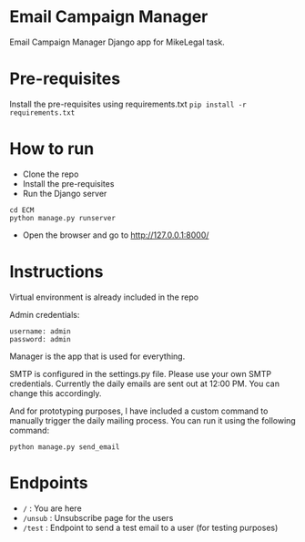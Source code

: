 # Email Campaign Manager

Email Campaign Manager Django app for MikeLegal task.

# Pre-requisites
Install the pre-requisites using requirements.txt `pip install -r requirements.txt`

# How to run
* Clone the repo
* Install the pre-requisites
* Run the Django server
```
cd ECM
python manage.py runserver
```
* Open the browser and go to http://127.0.0.1:8000/

# Instructions

Virtual environment is already included in the repo

Admin credentials:
```
username: admin
password: admin
```

Manager is the app that is used for everything.

SMTP is configured in the settings.py file. Please use your own SMTP credentials. Currently the daily emails are sent out at 12:00 PM. You can change this accordingly.

And for prototyping purposes, I have included a custom command to manually trigger the daily mailing process. You can run it using the following command:
```
python manage.py send_email
```

# Endpoints
* `/`      : You are here
* `/unsub` : Unsubscribe page for the users
* `/test`  : Endpoint to send a test email to a user (for testing purposes)

